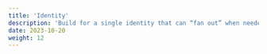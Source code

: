 ```yaml
---
title: 'Identity'
description: 'Build for a single identity that can “fan out” when needed.'
date: 2023-10-20
weight: 12
---
```



